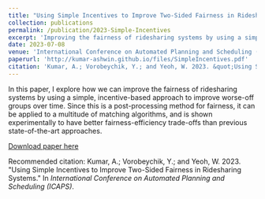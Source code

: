 ```yaml
---
title: "Using Simple Incentives to Improve Two-Sided Fairness in Ridesharing Systems"
collection: publications
permalink: /publication/2023-Simple-Incentives
excerpt: 'Improving the fairness of ridesharing systems by using a simple, incentive-based approach to improve worse-off groups over time.'
date: 2023-07-08
venue: 'International Conference on Automated Planning and Scheduling (ICAPS)'
paperurl: 'http://kumar-ashwin.github.io/files/SimpleIncentives.pdf'
citation: 'Kumar, A.; Vorobeychik, Y.; and Yeoh, W. 2023. &quot;Using Simple Incentives to Improve Two-Sided Fairness in Ridesharing Systems.&quot; In <i>International Conference on Automated Planning and Scheduling (ICAPS)</i>.'
---
```

In this paper, I explore how we can improve the fairness of ridesharing systems by using a simple, incentive-based approach to improve worse-off groups over time. Since this is a post-processing method for fairness, it can be applied to a multitude of matching algorithms, and is shown experimentally to have better fairness-efficiency trade-offs than previous state-of-the-art approaches.

[Download paper here](http://academicpages.github.io/files/SimpleIncentives.pdf)

Recommended citation: Kumar, A.; Vorobeychik, Y.; and Yeoh, W. 2023. "Using Simple Incentives to Improve Two-Sided Fairness in Ridesharing Systems." In <i>International Conference on Automated Planning and Scheduling (ICAPS)</i>.